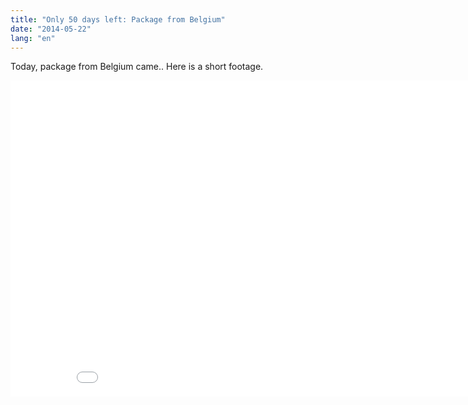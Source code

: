 ```yaml
---
title: "Only 50 days left: Package from Belgium"
date: "2014-05-22"
lang: "en"
---
```


Today, package from Belgium came.. Here is a short footage.

<iframe src="//www.youtube.com/embed/tt8PoHJOy7w" width="900" height="506" frameborder="0" allowfullscreen="allowfullscreen"></iframe>
